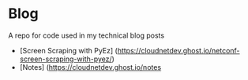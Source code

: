 # Blog
A repo for code used in my technical blog posts

* [Screen Scraping with PyEz] (https://cloudnetdev.ghost.io/netconf-screen-scraping-with-pyez/)
* [Notes] (https://cloudnetdev.ghost.io/notes
